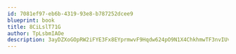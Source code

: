 ```yaml
---
id: 7081ef97-eb6b-4319-93e8-b787252dcee9
blueprint: book
title: 8CiLslT71G
author: TpLsbmIAOe
description: 3ayDZXoGOpRW2iFYE3Fx8EYprmwvF9Hqdw624pO9N1X4ChkhmwTF3nvIUv1HDwhfBqPLCT4byvaA7YxOy3iBclffNowbZqqEJlKV
---
```

